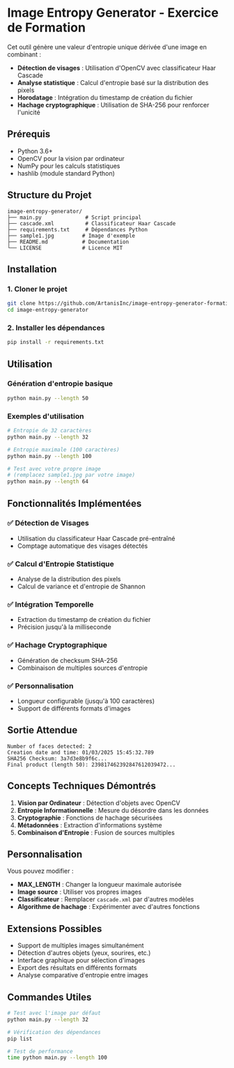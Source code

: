 # Image Entropy Generator - Exercice de Formation

Cet outil génère une valeur d'entropie unique dérivée d'une image en combinant :
- **Détection de visages** : Utilisation d'OpenCV avec classificateur Haar Cascade
- **Analyse statistique** : Calcul d'entropie basé sur la distribution des pixels
- **Horodatage** : Intégration du timestamp de création du fichier
- **Hachage cryptographique** : Utilisation de SHA-256 pour renforcer l'unicité

## Prérequis

- Python 3.6+
- OpenCV pour la vision par ordinateur
- NumPy pour les calculs statistiques
- hashlib (module standard Python)

## Structure du Projet

```
image-entropy-generator/
├── main.py              # Script principal
├── cascade.xml          # Classificateur Haar Cascade
├── requirements.txt     # Dépendances Python
├── sample1.jpg         # Image d'exemple
├── README.md           # Documentation
└── LICENSE             # Licence MIT
```

## Installation

### 1. Cloner le projet

```bash
git clone https://github.com/ArtanisInc/image-entropy-generator-formation
cd image-entropy-generator
```

### 2. Installer les dépendances

```bash
pip install -r requirements.txt
```

## Utilisation

### Génération d'entropie basique

```bash
python main.py --length 50
```

### Exemples d'utilisation

```bash
# Entropie de 32 caractères
python main.py --length 32

# Entropie maximale (100 caractères)
python main.py --length 100

# Test avec votre propre image
# (remplacez sample1.jpg par votre image)
python main.py --length 64
```

## Fonctionnalités Implémentées

### ✅ Détection de Visages
- Utilisation du classificateur Haar Cascade pré-entraîné
- Comptage automatique des visages détectés

### ✅ Calcul d'Entropie Statistique
- Analyse de la distribution des pixels
- Calcul de variance et d'entropie de Shannon

### ✅ Intégration Temporelle
- Extraction du timestamp de création du fichier
- Précision jusqu'à la milliseconde

### ✅ Hachage Cryptographique
- Génération de checksum SHA-256
- Combinaison de multiples sources d'entropie

### ✅ Personnalisation
- Longueur configurable (jusqu'à 100 caractères)
- Support de différents formats d'images

## Sortie Attendue

```
Number of faces detected: 2
Creation date and time: 01/03/2025 15:45:32.789
SHA256 Checksum: 3a7d3e8b9f6c...
Final product (length 50): 239817462392847612039472...
```

## Concepts Techniques Démontrés

1. **Vision par Ordinateur** : Détection d'objets avec OpenCV
2. **Entropie Informationnelle** : Mesure du désordre dans les données
3. **Cryptographie** : Fonctions de hachage sécurisées
4. **Métadonnées** : Extraction d'informations système
5. **Combinaison d'Entropie** : Fusion de sources multiples

## Personnalisation

Vous pouvez modifier :
- **MAX_LENGTH** : Changer la longueur maximale autorisée
- **Image source** : Utiliser vos propres images
- **Classificateur** : Remplacer `cascade.xml` par d'autres modèles
- **Algorithme de hachage** : Expérimenter avec d'autres fonctions

## Extensions Possibles

- Support de multiples images simultanément
- Détection d'autres objets (yeux, sourires, etc.)
- Interface graphique pour sélection d'images
- Export des résultats en différents formats
- Analyse comparative d'entropie entre images

## Commandes Utiles

```bash
# Test avec l'image par défaut
python main.py --length 32

# Vérification des dépendances
pip list

# Test de performance
time python main.py --length 100
```


